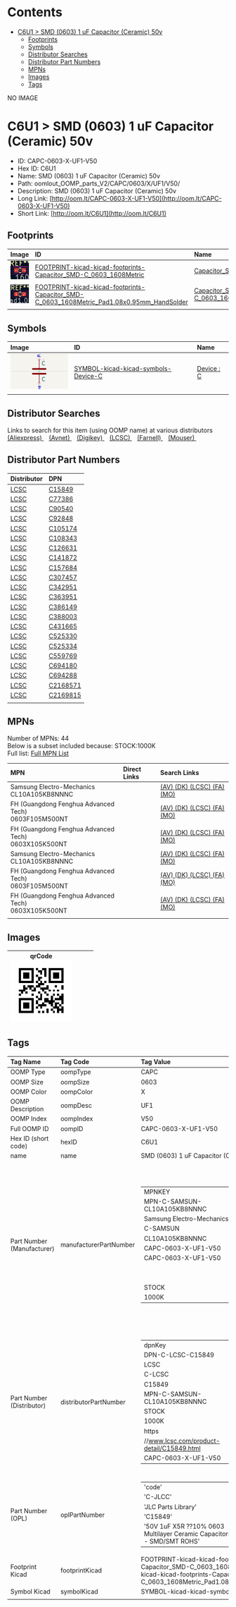 



Contents
========

* [C6U1 > SMD (0603) 1 uF Capacitor (Ceramic) 50v](#c6u1--smd-0603-1-uf-capacitor-ceramic-50v)
	* [Footprints](#footprints)
	* [Symbols](#symbols)
	* [Distributor Searches](#distributor-searches)
	* [Distributor Part Numbers](#distributor-part-numbers)
	* [MPNs](#mpns)
	* [Images](#images)
	* [Tags](#tags)
  
NO IMAGE  
# C6U1 > SMD (0603) 1 uF Capacitor (Ceramic) 50v

- ID: CAPC-0603-X-UF1-V50
- Hex ID: C6U1
- Name: SMD (0603) 1 uF Capacitor (Ceramic) 50v
- Path: oomlout_OOMP_parts_V2/CAPC/0603/X/UF1/V50/
- Description: SMD (0603) 1 uF Capacitor (Ceramic) 50v
- Long Link: [http://oom.lt/CAPC-0603-X-UF1-V50](http://oom.lt/CAPC-0603-X-UF1-V50)
- Short Link: [http://oom.lt/C6U1](http://oom.lt/C6U1)

## Footprints
  

|Image|ID|Name|
| :--- | :--- | :--- |
|[![](https://raw.githubusercontent.com/oomlout/oomlout_OOMP_eda_V2/main/FOOTPRINT/kicad/kicad-footprints/Capacitor_SMD/C_0603_1608Metric/image_140.png)](https://github.com/oomlout/oomlout_OOMP_eda_V2/tree/main/FOOTPRINT/kicad/kicad-footprints/Capacitor_SMD/C_0603_1608Metric/)|[FOOTPRINT-kicad-kicad-footprints-Capacitor_SMD-C_0603_1608Metric](https://github.com/oomlout/oomlout_OOMP_eda_V2/tree/main/FOOTPRINT/kicad/kicad-footprints/Capacitor_SMD/C_0603_1608Metric/)|[Capacitor_SMD : C_0603_1608Metric](https://github.com/oomlout/oomlout_OOMP_eda_V2/tree/main/FOOTPRINT/kicad/kicad-footprints/Capacitor_SMD/C_0603_1608Metric/)|
|[![](https://raw.githubusercontent.com/oomlout/oomlout_OOMP_eda_V2/main/FOOTPRINT/kicad/kicad-footprints/Capacitor_SMD/C_0603_1608Metric_Pad1.08x0.95mm_HandSolder/image_140.png)](https://github.com/oomlout/oomlout_OOMP_eda_V2/tree/main/FOOTPRINT/kicad/kicad-footprints/Capacitor_SMD/C_0603_1608Metric_Pad1.08x0.95mm_HandSolder/)|[FOOTPRINT-kicad-kicad-footprints-Capacitor_SMD-C_0603_1608Metric_Pad1.08x0.95mm_HandSolder](https://github.com/oomlout/oomlout_OOMP_eda_V2/tree/main/FOOTPRINT/kicad/kicad-footprints/Capacitor_SMD/C_0603_1608Metric_Pad1.08x0.95mm_HandSolder/)|[Capacitor_SMD : C_0603_1608Metric_Pad1.08x0.95mm_HandSolder](https://github.com/oomlout/oomlout_OOMP_eda_V2/tree/main/FOOTPRINT/kicad/kicad-footprints/Capacitor_SMD/C_0603_1608Metric_Pad1.08x0.95mm_HandSolder/)|
||||

## Symbols
  

|Image|ID|Name|
| :--- | :--- | :--- |
|[![](https://raw.githubusercontent.com/oomlout/oomlout_OOMP_eda_V2/main/SYMBOL/kicad/kicad-symbols/Device/C/image_140.png)](https://github.com/oomlout/oomlout_OOMP_eda_V2/tree/main/SYMBOL/kicad/kicad-symbols/Device/C/)|[SYMBOL-kicad-kicad-symbols-Device-C](https://github.com/oomlout/oomlout_OOMP_eda_V2/tree/main/SYMBOL/kicad/kicad-symbols/Device/C/)|[Device : C](https://github.com/oomlout/oomlout_OOMP_eda_V2/tree/main/SYMBOL/kicad/kicad-symbols/Device/C/)|
||||

## Distributor Searches
  
Links to search for this item (using OOMP name) at various distributors  
[(Aliexpress) ](https://www.aliexpress.com/wholesale?SearchText=SMD+0603+1+uF+Capacitor+Ceramic+50v)&nbsp;&nbsp;&nbsp;[(Avnet) ](https://www.avnet.com/shop/us/search/SMD+0603+1+uF+Capacitor+Ceramic+50v)&nbsp;&nbsp;&nbsp;[(Digikey) ](https://www.digikey.co.uk/en/products/result?s=SMD+0603+1+uF+Capacitor+Ceramic+50v)&nbsp;&nbsp;&nbsp;[(LCSC) ](https://www.lcsc.com/search?q=SMD+0603+1+uF+Capacitor+Ceramic+50v)&nbsp;&nbsp;&nbsp;[(Farnell) ](https://uk.farnell.com/search?st=SMD+0603+1+uF+Capacitor+Ceramic+50v)&nbsp;&nbsp;&nbsp;[(Mouser) ](https://www.mouser.com/c/?q=SMD+0603+1+uF+Capacitor+Ceramic+50v)&nbsp;&nbsp;&nbsp;
## Distributor Part Numbers
  

|Distributor|DPN|
| :--- | :--- |
|[LCSC](https://www.lcsc.com/product-detail/C15849.html)|[C15849](https://www.lcsc.com/product-detail/C15849.html)|
|[LCSC](https://www.lcsc.com/product-detail/C77386.html)|[C77386](https://www.lcsc.com/product-detail/C77386.html)|
|[LCSC](https://www.lcsc.com/product-detail/C90540.html)|[C90540](https://www.lcsc.com/product-detail/C90540.html)|
|[LCSC](https://www.lcsc.com/product-detail/C92848.html)|[C92848](https://www.lcsc.com/product-detail/C92848.html)|
|[LCSC](https://www.lcsc.com/product-detail/C105174.html)|[C105174](https://www.lcsc.com/product-detail/C105174.html)|
|[LCSC](https://www.lcsc.com/product-detail/C108343.html)|[C108343](https://www.lcsc.com/product-detail/C108343.html)|
|[LCSC](https://www.lcsc.com/product-detail/C126631.html)|[C126631](https://www.lcsc.com/product-detail/C126631.html)|
|[LCSC](https://www.lcsc.com/product-detail/C141872.html)|[C141872](https://www.lcsc.com/product-detail/C141872.html)|
|[LCSC](https://www.lcsc.com/product-detail/C157684.html)|[C157684](https://www.lcsc.com/product-detail/C157684.html)|
|[LCSC](https://www.lcsc.com/product-detail/C307457.html)|[C307457](https://www.lcsc.com/product-detail/C307457.html)|
|[LCSC](https://www.lcsc.com/product-detail/C342951.html)|[C342951](https://www.lcsc.com/product-detail/C342951.html)|
|[LCSC](https://www.lcsc.com/product-detail/C363951.html)|[C363951](https://www.lcsc.com/product-detail/C363951.html)|
|[LCSC](https://www.lcsc.com/product-detail/C386149.html)|[C386149](https://www.lcsc.com/product-detail/C386149.html)|
|[LCSC](https://www.lcsc.com/product-detail/C388003.html)|[C388003](https://www.lcsc.com/product-detail/C388003.html)|
|[LCSC](https://www.lcsc.com/product-detail/C431665.html)|[C431665](https://www.lcsc.com/product-detail/C431665.html)|
|[LCSC](https://www.lcsc.com/product-detail/C525330.html)|[C525330](https://www.lcsc.com/product-detail/C525330.html)|
|[LCSC](https://www.lcsc.com/product-detail/C525334.html)|[C525334](https://www.lcsc.com/product-detail/C525334.html)|
|[LCSC](https://www.lcsc.com/product-detail/C559769.html)|[C559769](https://www.lcsc.com/product-detail/C559769.html)|
|[LCSC](https://www.lcsc.com/product-detail/C694180.html)|[C694180](https://www.lcsc.com/product-detail/C694180.html)|
|[LCSC](https://www.lcsc.com/product-detail/C694288.html)|[C694288](https://www.lcsc.com/product-detail/C694288.html)|
|[LCSC](https://www.lcsc.com/product-detail/C2168571.html)|[C2168571](https://www.lcsc.com/product-detail/C2168571.html)|
|[LCSC](https://www.lcsc.com/product-detail/C2169815.html)|[C2169815](https://www.lcsc.com/product-detail/C2169815.html)|
|||

## MPNs
  
Number of MPNs: 44<br>Below is a subset included because: STOCK:1000K <br>Full list: [Full MPN List](MPNLIST.md)  

|MPN|Direct Links|Search Links|
| :--- | :--- | :--- |
|Samsung Electro-Mechanics<br>CL10A105KB8NNNC||[(AV) ](https://www.avnet.com/shop/us/search/CL10A105KB8NNNC)[(DK) ](https://www.digikey.co.uk/products/en?keywords=CL10A105KB8NNNC)[(LCSC) ](https://www.lcsc.com/search?q=CL10A105KB8NNNC)[(FA) ](https://uk.farnell.com/search?st=CL10A105KB8NNNC)[(MO) ](https://www.mouser.com/c/?q=CL10A105KB8NNNC)|
|FH (Guangdong Fenghua Advanced Tech)<br>0603F105M500NT||[(AV) ](https://www.avnet.com/shop/us/search/0603F105M500NT)[(DK) ](https://www.digikey.co.uk/products/en?keywords=0603F105M500NT)[(LCSC) ](https://www.lcsc.com/search?q=0603F105M500NT)[(FA) ](https://uk.farnell.com/search?st=0603F105M500NT)[(MO) ](https://www.mouser.com/c/?q=0603F105M500NT)|
|FH (Guangdong Fenghua Advanced Tech)<br>0603X105K500NT||[(AV) ](https://www.avnet.com/shop/us/search/0603X105K500NT)[(DK) ](https://www.digikey.co.uk/products/en?keywords=0603X105K500NT)[(LCSC) ](https://www.lcsc.com/search?q=0603X105K500NT)[(FA) ](https://uk.farnell.com/search?st=0603X105K500NT)[(MO) ](https://www.mouser.com/c/?q=0603X105K500NT)|
|Samsung Electro-Mechanics<br>CL10A105KB8NNNC||[(AV) ](https://www.avnet.com/shop/us/search/CL10A105KB8NNNC)[(DK) ](https://www.digikey.co.uk/products/en?keywords=CL10A105KB8NNNC)[(LCSC) ](https://www.lcsc.com/search?q=CL10A105KB8NNNC)[(FA) ](https://uk.farnell.com/search?st=CL10A105KB8NNNC)[(MO) ](https://www.mouser.com/c/?q=CL10A105KB8NNNC)|
|FH (Guangdong Fenghua Advanced Tech)<br>0603F105M500NT||[(AV) ](https://www.avnet.com/shop/us/search/0603F105M500NT)[(DK) ](https://www.digikey.co.uk/products/en?keywords=0603F105M500NT)[(LCSC) ](https://www.lcsc.com/search?q=0603F105M500NT)[(FA) ](https://uk.farnell.com/search?st=0603F105M500NT)[(MO) ](https://www.mouser.com/c/?q=0603F105M500NT)|
|FH (Guangdong Fenghua Advanced Tech)<br>0603X105K500NT||[(AV) ](https://www.avnet.com/shop/us/search/0603X105K500NT)[(DK) ](https://www.digikey.co.uk/products/en?keywords=0603X105K500NT)[(LCSC) ](https://www.lcsc.com/search?q=0603X105K500NT)[(FA) ](https://uk.farnell.com/search?st=0603X105K500NT)[(MO) ](https://www.mouser.com/c/?q=0603X105K500NT)|
||||

## Images
  

|qrCode<br>[![](https://raw.githubusercontent.com/oomlout/oomlout_OOMP_parts_V2/main/CAPC/0603/X/UF1/V50/qrCode_140.png)](https://github.com/oomlout/oomlout_OOMP_parts_V2/tree/main/CAPC/0603/X/UF1/V50/qrCode.png)||||
| :---: | :---: | :---: | :---: |

## Tags
  

|Tag Name|Tag Code|Tag Value|
| :--- | :--- | :--- |
|OOMP Type|oompType|CAPC|
|OOMP Size|oompSize|0603|
|OOMP Color|oompColor|X|
|OOMP Description|oompDesc|UF1|
|OOMP Index|oompIndex|V50|
|Full OOMP ID|oompID|CAPC-0603-X-UF1-V50|
|Hex ID (short code)|hexID|C6U1|
|name|name|SMD (0603) 1 uF Capacitor (Ceramic) 50v|
|Part Number (Manufacturer)|manufacturerPartNumber|<table><tr><td>MPNKEY</td></tr><tr><td> MPN-C-SAMSUN-CL10A105KB8NNNC</td><td> MANUFACTURER</td></tr><tr><td> Samsung Electro-Mechanics</td><td> MANUCODE</td></tr><tr><td> C-SAMSUN</td><td> MPN</td></tr><tr><td> CL10A105KB8NNNC</td><td> OOMPIDPARTIAL</td></tr><tr><td> CAPC-0603-X-UF1-V50</td><td> OOMPID</td></tr><tr><td> CAPC-0603-X-UF1-V50</td><td> LINK</td></tr><tr><td> </td><td> DESCRIPTION</td></tr><tr><td> </td><td> TAGS</td></tr><tr><td> STOCK</td></tr><tr><td>1000K</td></tr></table></td><td> <table><tr><td>MPNKEY</td></tr><tr><td> MPN-C-MURATA-GRM188R61H105KAALD</td><td> MANUFACTURER</td></tr><tr><td> Murata Electronics</td><td> MANUCODE</td></tr><tr><td> C-MURATA</td><td> MPN</td></tr><tr><td> GRM188R61H105KAALD</td><td> OOMPIDPARTIAL</td></tr><tr><td> CAPC-0603-X-UF1-V50</td><td> OOMPID</td></tr><tr><td> CAPC-0603-X-UF1-V50</td><td> LINK</td></tr><tr><td> </td><td> DESCRIPTION</td></tr><tr><td> </td><td> TAGS</td></tr><tr><td> </td></tr></table></td><td> <table><tr><td>MPNKEY</td></tr><tr><td> MPN-C-FHGUAN-0603B105K500NT</td><td> MANUFACTURER</td></tr><tr><td> FH (Guangdong Fenghua Advanced Tech)</td><td> MANUCODE</td></tr><tr><td> C-FHGUAN</td><td> MPN</td></tr><tr><td> 0603B105K500NT</td><td> OOMPIDPARTIAL</td></tr><tr><td> CAPC-0603-X-UF1-V50</td><td> OOMPID</td></tr><tr><td> CAPC-0603-X-UF1-V50</td><td> LINK</td></tr><tr><td> </td><td> DESCRIPTION</td></tr><tr><td> </td><td> TAGS</td></tr><tr><td> STOCK</td></tr><tr><td>100K</td></tr></table></td><td> <table><tr><td>MPNKEY</td></tr><tr><td> MPN-C-TAIYOY-UMK107BJ105KA-T</td><td> MANUFACTURER</td></tr><tr><td> Taiyo Yuden</td><td> MANUCODE</td></tr><tr><td> C-TAIYOY</td><td> MPN</td></tr><tr><td> UMK107BJ105KA-T</td><td> OOMPIDPARTIAL</td></tr><tr><td> CAPC-0603-X-UF1-V50</td><td> OOMPID</td></tr><tr><td> CAPC-0603-X-UF1-V50</td><td> LINK</td></tr><tr><td> </td><td> DESCRIPTION</td></tr><tr><td> </td><td> TAGS</td></tr><tr><td> STOCK</td></tr><tr><td>100K</td></tr></table></td><td> <table><tr><td>MPNKEY</td></tr><tr><td> MPN-C-TAIYOY-UMK107AB7105KA-T</td><td> MANUFACTURER</td></tr><tr><td> Taiyo Yuden</td><td> MANUCODE</td></tr><tr><td> C-TAIYOY</td><td> MPN</td></tr><tr><td> UMK107AB7105KA-T</td><td> OOMPIDPARTIAL</td></tr><tr><td> CAPC-0603-X-UF1-V50</td><td> OOMPID</td></tr><tr><td> CAPC-0603-X-UF1-V50</td><td> LINK</td></tr><tr><td> </td><td> DESCRIPTION</td></tr><tr><td> </td><td> TAGS</td></tr><tr><td> STOCK</td></tr><tr><td>100K</td></tr></table></td><td> <table><tr><td>MPNKEY</td></tr><tr><td> MPN-C-FHGUAN-0603F105M500NT</td><td> MANUFACTURER</td></tr><tr><td> FH (Guangdong Fenghua Advanced Tech)</td><td> MANUCODE</td></tr><tr><td> C-FHGUAN</td><td> MPN</td></tr><tr><td> 0603F105M500NT</td><td> OOMPIDPARTIAL</td></tr><tr><td> CAPC-0603-X-UF1-V50</td><td> OOMPID</td></tr><tr><td> CAPC-0603-X-UF1-V50</td><td> LINK</td></tr><tr><td> </td><td> DESCRIPTION</td></tr><tr><td> </td><td> TAGS</td></tr><tr><td> STOCK</td></tr><tr><td>1000K</td></tr></table></td><td> <table><tr><td>MPNKEY</td></tr><tr><td> MPN-C-MURATA-GRT188R61H105KE13D</td><td> MANUFACTURER</td></tr><tr><td> Murata Electronics</td><td> MANUCODE</td></tr><tr><td> C-MURATA</td><td> MPN</td></tr><tr><td> GRT188R61H105KE13D</td><td> OOMPIDPARTIAL</td></tr><tr><td> CAPC-0603-X-UF1-V50</td><td> OOMPID</td></tr><tr><td> CAPC-0603-X-UF1-V50</td><td> LINK</td></tr><tr><td> </td><td> DESCRIPTION</td></tr><tr><td> </td><td> TAGS</td></tr><tr><td> </td></tr></table></td><td> <table><tr><td>MPNKEY</td></tr><tr><td> MPN-C-WALSIN-0603X105K500CT</td><td> MANUFACTURER</td></tr><tr><td> Walsin Tech Corp</td><td> MANUCODE</td></tr><tr><td> C-WALSIN</td><td> MPN</td></tr><tr><td> 0603X105K500CT</td><td> OOMPIDPARTIAL</td></tr><tr><td> CAPC-0603-X-UF1-V50</td><td> OOMPID</td></tr><tr><td> CAPC-0603-X-UF1-V50</td><td> LINK</td></tr><tr><td> </td><td> DESCRIPTION</td></tr><tr><td> </td><td> TAGS</td></tr><tr><td> STOCK</td></tr><tr><td>10K</td></tr></table></td><td> <table><tr><td>MPNKEY</td></tr><tr><td> MPN-C-FHGUAN-0603X105K500NT</td><td> MANUFACTURER</td></tr><tr><td> FH (Guangdong Fenghua Advanced Tech)</td><td> MANUCODE</td></tr><tr><td> C-FHGUAN</td><td> MPN</td></tr><tr><td> 0603X105K500NT</td><td> OOMPIDPARTIAL</td></tr><tr><td> CAPC-0603-X-UF1-V50</td><td> OOMPID</td></tr><tr><td> CAPC-0603-X-UF1-V50</td><td> LINK</td></tr><tr><td> </td><td> DESCRIPTION</td></tr><tr><td> </td><td> TAGS</td></tr><tr><td> STOCK</td></tr><tr><td>1000K</td></tr></table></td><td> <table><tr><td>MPNKEY</td></tr><tr><td> MPN-C-SAMSUN-CL10A105MB8NNNC</td><td> MANUFACTURER</td></tr><tr><td> Samsung Electro-Mechanics</td><td> MANUCODE</td></tr><tr><td> C-SAMSUN</td><td> MPN</td></tr><tr><td> CL10A105MB8NNNC</td><td> OOMPIDPARTIAL</td></tr><tr><td> CAPC-0603-X-UF1-V50</td><td> OOMPID</td></tr><tr><td> CAPC-0603-X-UF1-V50</td><td> LINK</td></tr><tr><td> </td><td> DESCRIPTION</td></tr><tr><td> </td><td> TAGS</td></tr><tr><td> </td></tr></table></td><td> <table><tr><td>MPNKEY</td></tr><tr><td> MPN-C-TDK-CGA3E3X5R1H105KT0Y0N</td><td> MANUFACTURER</td></tr><tr><td> TDK</td><td> MANUCODE</td></tr><tr><td> C-TDK</td><td> MPN</td></tr><tr><td> CGA3E3X5R1H105KT0Y0N</td><td> OOMPIDPARTIAL</td></tr><tr><td> CAPC-0603-X-UF1-V50</td><td> OOMPID</td></tr><tr><td> CAPC-0603-X-UF1-V50</td><td> LINK</td></tr><tr><td> </td><td> DESCRIPTION</td></tr><tr><td> </td><td> TAGS</td></tr><tr><td> STOCK</td></tr><tr><td>10K</td></tr></table></td><td> <table><tr><td>MPNKEY</td></tr><tr><td> MPN-C-MURATA-GRM188B31H105MAALD</td><td> MANUFACTURER</td></tr><tr><td> Murata Electronics</td><td> MANUCODE</td></tr><tr><td> C-MURATA</td><td> MPN</td></tr><tr><td> GRM188B31H105MAALD</td><td> OOMPIDPARTIAL</td></tr><tr><td> CAPC-0603-X-UF1-V50</td><td> OOMPID</td></tr><tr><td> CAPC-0603-X-UF1-V50</td><td> LINK</td></tr><tr><td> </td><td> DESCRIPTION</td></tr><tr><td> </td><td> TAGS</td></tr><tr><td> </td></tr></table></td><td> <table><tr><td>MPNKEY</td></tr><tr><td> MPN-C-TAIYOY-UMK107ABJ105KAHT</td><td> MANUFACTURER</td></tr><tr><td> Taiyo Yuden</td><td> MANUCODE</td></tr><tr><td> C-TAIYOY</td><td> MPN</td></tr><tr><td> UMK107ABJ105KAHT</td><td> OOMPIDPARTIAL</td></tr><tr><td> CAPC-0603-X-UF1-V50</td><td> OOMPID</td></tr><tr><td> CAPC-0603-X-UF1-V50</td><td> LINK</td></tr><tr><td> </td><td> DESCRIPTION</td></tr><tr><td> </td><td> TAGS</td></tr><tr><td> </td></tr></table></td><td> <table><tr><td>MPNKEY</td></tr><tr><td> MPN-C-WALSIN-0603B105K500CT</td><td> MANUFACTURER</td></tr><tr><td> Walsin Tech Corp</td><td> MANUCODE</td></tr><tr><td> C-WALSIN</td><td> MPN</td></tr><tr><td> 0603B105K500CT</td><td> OOMPIDPARTIAL</td></tr><tr><td> CAPC-0603-X-UF1-V50</td><td> OOMPID</td></tr><tr><td> CAPC-0603-X-UF1-V50</td><td> LINK</td></tr><tr><td> </td><td> DESCRIPTION</td></tr><tr><td> </td><td> TAGS</td></tr><tr><td> </td></tr></table></td><td> <table><tr><td>MPNKEY</td></tr><tr><td> MPN-C-JOHANS-500R14X105KV4T</td><td> MANUFACTURER</td></tr><tr><td> Johanson Dielectrics</td><td> MANUCODE</td></tr><tr><td> C-JOHANS</td><td> MPN</td></tr><tr><td> 500R14X105KV4T</td><td> OOMPIDPARTIAL</td></tr><tr><td> CAPC-0603-X-UF1-V50</td><td> OOMPID</td></tr><tr><td> CAPC-0603-X-UF1-V50</td><td> LINK</td></tr><tr><td> </td><td> DESCRIPTION</td></tr><tr><td> </td><td> TAGS</td></tr><tr><td> </td></tr></table></td><td> <table><tr><td>MPNKEY</td></tr><tr><td> MPN-C-PSAPRO-FS18B105K500PBG</td><td> MANUFACTURER</td></tr><tr><td> PSA(Prosperity Dielectrics)</td><td> MANUCODE</td></tr><tr><td> C-PSAPRO</td><td> MPN</td></tr><tr><td> FS18B105K500PBG</td><td> OOMPIDPARTIAL</td></tr><tr><td> CAPC-0603-X-UF1-V50</td><td> OOMPID</td></tr><tr><td> CAPC-0603-X-UF1-V50</td><td> LINK</td></tr><tr><td> </td><td> DESCRIPTION</td></tr><tr><td> </td><td> TAGS</td></tr><tr><td> </td></tr></table></td><td> <table><tr><td>MPNKEY</td></tr><tr><td> MPN-C-PSAPRO-FS18X105K500PBG</td><td> MANUFACTURER</td></tr><tr><td> PSA(Prosperity Dielectrics)</td><td> MANUCODE</td></tr><tr><td> C-PSAPRO</td><td> MPN</td></tr><tr><td> FS18X105K500PBG</td><td> OOMPIDPARTIAL</td></tr><tr><td> CAPC-0603-X-UF1-V50</td><td> OOMPID</td></tr><tr><td> CAPC-0603-X-UF1-V50</td><td> LINK</td></tr><tr><td> </td><td> DESCRIPTION</td></tr><tr><td> </td><td> TAGS</td></tr><tr><td> STOCK</td></tr><tr><td>1K</td></tr></table></td><td> <table><tr><td>MPNKEY</td></tr><tr><td> MPN-C-YAGEO-CC0603KRX7R9BB105</td><td> MANUFACTURER</td></tr><tr><td> YAGEO</td><td> MANUCODE</td></tr><tr><td> C-YAGEO</td><td> MPN</td></tr><tr><td> CC0603KRX7R9BB105</td><td> OOMPIDPARTIAL</td></tr><tr><td> CAPC-0603-X-UF1-V50</td><td> OOMPID</td></tr><tr><td> CAPC-0603-X-UF1-V50</td><td> LINK</td></tr><tr><td> </td><td> DESCRIPTION</td></tr><tr><td> </td><td> TAGS</td></tr><tr><td> STOCK</td></tr><tr><td>10K</td></tr></table></td><td> <table><tr><td>MPNKEY</td></tr><tr><td> MPN-C-TDK-C1608X6S1H105KT000E</td><td> MANUFACTURER</td></tr><tr><td> TDK</td><td> MANUCODE</td></tr><tr><td> C-TDK</td><td> MPN</td></tr><tr><td> C1608X6S1H105KT000E</td><td> OOMPIDPARTIAL</td></tr><tr><td> CAPC-0603-X-UF1-V50</td><td> OOMPID</td></tr><tr><td> CAPC-0603-X-UF1-V50</td><td> LINK</td></tr><tr><td> </td><td> DESCRIPTION</td></tr><tr><td> </td><td> TAGS</td></tr><tr><td> </td></tr></table></td><td> <table><tr><td>MPNKEY</td></tr><tr><td> MPN-C-TDK-C1608X5R1H105MT000N</td><td> MANUFACTURER</td></tr><tr><td> TDK</td><td> MANUCODE</td></tr><tr><td> C-TDK</td><td> MPN</td></tr><tr><td> C1608X5R1H105MT000N</td><td> OOMPIDPARTIAL</td></tr><tr><td> CAPC-0603-X-UF1-V50</td><td> OOMPID</td></tr><tr><td> CAPC-0603-X-UF1-V50</td><td> LINK</td></tr><tr><td> </td><td> DESCRIPTION</td></tr><tr><td> </td><td> TAGS</td></tr><tr><td> </td></tr></table></td><td> <table><tr><td>MPNKEY</td></tr><tr><td> MPN-C-KNOWLE-0603BB104K500NGT</td><td> MANUFACTURER</td></tr><tr><td> Knowles</td><td> MANUCODE</td></tr><tr><td> C-KNOWLE</td><td> MPN</td></tr><tr><td> 0603BB104K500NGT</td><td> OOMPIDPARTIAL</td></tr><tr><td> CAPC-0603-X-UF1-V50</td><td> OOMPID</td></tr><tr><td> CAPC-0603-X-UF1-V50</td><td> LINK</td></tr><tr><td> </td><td> DESCRIPTION</td></tr><tr><td> </td><td> TAGS</td></tr><tr><td> </td></tr></table></td><td> <table><tr><td>MPNKEY</td></tr><tr><td> MPN-C-TDK-C1608X6S1H105K080AC</td><td> MANUFACTURER</td></tr><tr><td> TDK</td><td> MANUCODE</td></tr><tr><td> C-TDK</td><td> MPN</td></tr><tr><td> C1608X6S1H105K080AC</td><td> OOMPIDPARTIAL</td></tr><tr><td> CAPC-0603-X-UF1-V50</td><td> OOMPID</td></tr><tr><td> CAPC-0603-X-UF1-V50</td><td> LINK</td></tr><tr><td> </td><td> DESCRIPTION</td></tr><tr><td> </td><td> TAGS</td></tr><tr><td> </td></tr></table></td><td> <table><tr><td>MPNKEY</td></tr><tr><td> MPN-C-SAMSUN-CL10A105KB8NNNC</td><td> MANUFACTURER</td></tr><tr><td> Samsung Electro-Mechanics</td><td> MANUCODE</td></tr><tr><td> C-SAMSUN</td><td> MPN</td></tr><tr><td> CL10A105KB8NNNC</td><td> OOMPIDPARTIAL</td></tr><tr><td> CAPC-0603-X-UF1-V50</td><td> OOMPID</td></tr><tr><td> CAPC-0603-X-UF1-V50</td><td> LINK</td></tr><tr><td> </td><td> DESCRIPTION</td></tr><tr><td> </td><td> TAGS</td></tr><tr><td> STOCK</td></tr><tr><td>1000K</td></tr></table></td><td> <table><tr><td>MPNKEY</td></tr><tr><td> MPN-C-MURATA-GRM188R61H105KAALD</td><td> MANUFACTURER</td></tr><tr><td> Murata Electronics</td><td> MANUCODE</td></tr><tr><td> C-MURATA</td><td> MPN</td></tr><tr><td> GRM188R61H105KAALD</td><td> OOMPIDPARTIAL</td></tr><tr><td> CAPC-0603-X-UF1-V50</td><td> OOMPID</td></tr><tr><td> CAPC-0603-X-UF1-V50</td><td> LINK</td></tr><tr><td> </td><td> DESCRIPTION</td></tr><tr><td> </td><td> TAGS</td></tr><tr><td> </td></tr></table></td><td> <table><tr><td>MPNKEY</td></tr><tr><td> MPN-C-FHGUAN-0603B105K500NT</td><td> MANUFACTURER</td></tr><tr><td> FH (Guangdong Fenghua Advanced Tech)</td><td> MANUCODE</td></tr><tr><td> C-FHGUAN</td><td> MPN</td></tr><tr><td> 0603B105K500NT</td><td> OOMPIDPARTIAL</td></tr><tr><td> CAPC-0603-X-UF1-V50</td><td> OOMPID</td></tr><tr><td> CAPC-0603-X-UF1-V50</td><td> LINK</td></tr><tr><td> </td><td> DESCRIPTION</td></tr><tr><td> </td><td> TAGS</td></tr><tr><td> STOCK</td></tr><tr><td>100K</td></tr></table></td><td> <table><tr><td>MPNKEY</td></tr><tr><td> MPN-C-TAIYOY-UMK107BJ105KA-T</td><td> MANUFACTURER</td></tr><tr><td> Taiyo Yuden</td><td> MANUCODE</td></tr><tr><td> C-TAIYOY</td><td> MPN</td></tr><tr><td> UMK107BJ105KA-T</td><td> OOMPIDPARTIAL</td></tr><tr><td> CAPC-0603-X-UF1-V50</td><td> OOMPID</td></tr><tr><td> CAPC-0603-X-UF1-V50</td><td> LINK</td></tr><tr><td> </td><td> DESCRIPTION</td></tr><tr><td> </td><td> TAGS</td></tr><tr><td> STOCK</td></tr><tr><td>100K</td></tr></table></td><td> <table><tr><td>MPNKEY</td></tr><tr><td> MPN-C-TAIYOY-UMK107AB7105KA-T</td><td> MANUFACTURER</td></tr><tr><td> Taiyo Yuden</td><td> MANUCODE</td></tr><tr><td> C-TAIYOY</td><td> MPN</td></tr><tr><td> UMK107AB7105KA-T</td><td> OOMPIDPARTIAL</td></tr><tr><td> CAPC-0603-X-UF1-V50</td><td> OOMPID</td></tr><tr><td> CAPC-0603-X-UF1-V50</td><td> LINK</td></tr><tr><td> </td><td> DESCRIPTION</td></tr><tr><td> </td><td> TAGS</td></tr><tr><td> STOCK</td></tr><tr><td>100K</td></tr></table></td><td> <table><tr><td>MPNKEY</td></tr><tr><td> MPN-C-FHGUAN-0603F105M500NT</td><td> MANUFACTURER</td></tr><tr><td> FH (Guangdong Fenghua Advanced Tech)</td><td> MANUCODE</td></tr><tr><td> C-FHGUAN</td><td> MPN</td></tr><tr><td> 0603F105M500NT</td><td> OOMPIDPARTIAL</td></tr><tr><td> CAPC-0603-X-UF1-V50</td><td> OOMPID</td></tr><tr><td> CAPC-0603-X-UF1-V50</td><td> LINK</td></tr><tr><td> </td><td> DESCRIPTION</td></tr><tr><td> </td><td> TAGS</td></tr><tr><td> STOCK</td></tr><tr><td>1000K</td></tr></table></td><td> <table><tr><td>MPNKEY</td></tr><tr><td> MPN-C-MURATA-GRT188R61H105KE13D</td><td> MANUFACTURER</td></tr><tr><td> Murata Electronics</td><td> MANUCODE</td></tr><tr><td> C-MURATA</td><td> MPN</td></tr><tr><td> GRT188R61H105KE13D</td><td> OOMPIDPARTIAL</td></tr><tr><td> CAPC-0603-X-UF1-V50</td><td> OOMPID</td></tr><tr><td> CAPC-0603-X-UF1-V50</td><td> LINK</td></tr><tr><td> </td><td> DESCRIPTION</td></tr><tr><td> </td><td> TAGS</td></tr><tr><td> </td></tr></table></td><td> <table><tr><td>MPNKEY</td></tr><tr><td> MPN-C-WALSIN-0603X105K500CT</td><td> MANUFACTURER</td></tr><tr><td> Walsin Tech Corp</td><td> MANUCODE</td></tr><tr><td> C-WALSIN</td><td> MPN</td></tr><tr><td> 0603X105K500CT</td><td> OOMPIDPARTIAL</td></tr><tr><td> CAPC-0603-X-UF1-V50</td><td> OOMPID</td></tr><tr><td> CAPC-0603-X-UF1-V50</td><td> LINK</td></tr><tr><td> </td><td> DESCRIPTION</td></tr><tr><td> </td><td> TAGS</td></tr><tr><td> STOCK</td></tr><tr><td>10K</td></tr></table></td><td> <table><tr><td>MPNKEY</td></tr><tr><td> MPN-C-FHGUAN-0603X105K500NT</td><td> MANUFACTURER</td></tr><tr><td> FH (Guangdong Fenghua Advanced Tech)</td><td> MANUCODE</td></tr><tr><td> C-FHGUAN</td><td> MPN</td></tr><tr><td> 0603X105K500NT</td><td> OOMPIDPARTIAL</td></tr><tr><td> CAPC-0603-X-UF1-V50</td><td> OOMPID</td></tr><tr><td> CAPC-0603-X-UF1-V50</td><td> LINK</td></tr><tr><td> </td><td> DESCRIPTION</td></tr><tr><td> </td><td> TAGS</td></tr><tr><td> STOCK</td></tr><tr><td>1000K</td></tr></table></td><td> <table><tr><td>MPNKEY</td></tr><tr><td> MPN-C-SAMSUN-CL10A105MB8NNNC</td><td> MANUFACTURER</td></tr><tr><td> Samsung Electro-Mechanics</td><td> MANUCODE</td></tr><tr><td> C-SAMSUN</td><td> MPN</td></tr><tr><td> CL10A105MB8NNNC</td><td> OOMPIDPARTIAL</td></tr><tr><td> CAPC-0603-X-UF1-V50</td><td> OOMPID</td></tr><tr><td> CAPC-0603-X-UF1-V50</td><td> LINK</td></tr><tr><td> </td><td> DESCRIPTION</td></tr><tr><td> </td><td> TAGS</td></tr><tr><td> </td></tr></table></td><td> <table><tr><td>MPNKEY</td></tr><tr><td> MPN-C-TDK-CGA3E3X5R1H105KT0Y0N</td><td> MANUFACTURER</td></tr><tr><td> TDK</td><td> MANUCODE</td></tr><tr><td> C-TDK</td><td> MPN</td></tr><tr><td> CGA3E3X5R1H105KT0Y0N</td><td> OOMPIDPARTIAL</td></tr><tr><td> CAPC-0603-X-UF1-V50</td><td> OOMPID</td></tr><tr><td> CAPC-0603-X-UF1-V50</td><td> LINK</td></tr><tr><td> </td><td> DESCRIPTION</td></tr><tr><td> </td><td> TAGS</td></tr><tr><td> STOCK</td></tr><tr><td>10K</td></tr></table></td><td> <table><tr><td>MPNKEY</td></tr><tr><td> MPN-C-MURATA-GRM188B31H105MAALD</td><td> MANUFACTURER</td></tr><tr><td> Murata Electronics</td><td> MANUCODE</td></tr><tr><td> C-MURATA</td><td> MPN</td></tr><tr><td> GRM188B31H105MAALD</td><td> OOMPIDPARTIAL</td></tr><tr><td> CAPC-0603-X-UF1-V50</td><td> OOMPID</td></tr><tr><td> CAPC-0603-X-UF1-V50</td><td> LINK</td></tr><tr><td> </td><td> DESCRIPTION</td></tr><tr><td> </td><td> TAGS</td></tr><tr><td> </td></tr></table></td><td> <table><tr><td>MPNKEY</td></tr><tr><td> MPN-C-TAIYOY-UMK107ABJ105KAHT</td><td> MANUFACTURER</td></tr><tr><td> Taiyo Yuden</td><td> MANUCODE</td></tr><tr><td> C-TAIYOY</td><td> MPN</td></tr><tr><td> UMK107ABJ105KAHT</td><td> OOMPIDPARTIAL</td></tr><tr><td> CAPC-0603-X-UF1-V50</td><td> OOMPID</td></tr><tr><td> CAPC-0603-X-UF1-V50</td><td> LINK</td></tr><tr><td> </td><td> DESCRIPTION</td></tr><tr><td> </td><td> TAGS</td></tr><tr><td> </td></tr></table></td><td> <table><tr><td>MPNKEY</td></tr><tr><td> MPN-C-WALSIN-0603B105K500CT</td><td> MANUFACTURER</td></tr><tr><td> Walsin Tech Corp</td><td> MANUCODE</td></tr><tr><td> C-WALSIN</td><td> MPN</td></tr><tr><td> 0603B105K500CT</td><td> OOMPIDPARTIAL</td></tr><tr><td> CAPC-0603-X-UF1-V50</td><td> OOMPID</td></tr><tr><td> CAPC-0603-X-UF1-V50</td><td> LINK</td></tr><tr><td> </td><td> DESCRIPTION</td></tr><tr><td> </td><td> TAGS</td></tr><tr><td> </td></tr></table></td><td> <table><tr><td>MPNKEY</td></tr><tr><td> MPN-C-JOHANS-500R14X105KV4T</td><td> MANUFACTURER</td></tr><tr><td> Johanson Dielectrics</td><td> MANUCODE</td></tr><tr><td> C-JOHANS</td><td> MPN</td></tr><tr><td> 500R14X105KV4T</td><td> OOMPIDPARTIAL</td></tr><tr><td> CAPC-0603-X-UF1-V50</td><td> OOMPID</td></tr><tr><td> CAPC-0603-X-UF1-V50</td><td> LINK</td></tr><tr><td> </td><td> DESCRIPTION</td></tr><tr><td> </td><td> TAGS</td></tr><tr><td> </td></tr></table></td><td> <table><tr><td>MPNKEY</td></tr><tr><td> MPN-C-PSAPRO-FS18B105K500PBG</td><td> MANUFACTURER</td></tr><tr><td> PSA(Prosperity Dielectrics)</td><td> MANUCODE</td></tr><tr><td> C-PSAPRO</td><td> MPN</td></tr><tr><td> FS18B105K500PBG</td><td> OOMPIDPARTIAL</td></tr><tr><td> CAPC-0603-X-UF1-V50</td><td> OOMPID</td></tr><tr><td> CAPC-0603-X-UF1-V50</td><td> LINK</td></tr><tr><td> </td><td> DESCRIPTION</td></tr><tr><td> </td><td> TAGS</td></tr><tr><td> </td></tr></table></td><td> <table><tr><td>MPNKEY</td></tr><tr><td> MPN-C-PSAPRO-FS18X105K500PBG</td><td> MANUFACTURER</td></tr><tr><td> PSA(Prosperity Dielectrics)</td><td> MANUCODE</td></tr><tr><td> C-PSAPRO</td><td> MPN</td></tr><tr><td> FS18X105K500PBG</td><td> OOMPIDPARTIAL</td></tr><tr><td> CAPC-0603-X-UF1-V50</td><td> OOMPID</td></tr><tr><td> CAPC-0603-X-UF1-V50</td><td> LINK</td></tr><tr><td> </td><td> DESCRIPTION</td></tr><tr><td> </td><td> TAGS</td></tr><tr><td> STOCK</td></tr><tr><td>1K</td></tr></table></td><td> <table><tr><td>MPNKEY</td></tr><tr><td> MPN-C-YAGEO-CC0603KRX7R9BB105</td><td> MANUFACTURER</td></tr><tr><td> YAGEO</td><td> MANUCODE</td></tr><tr><td> C-YAGEO</td><td> MPN</td></tr><tr><td> CC0603KRX7R9BB105</td><td> OOMPIDPARTIAL</td></tr><tr><td> CAPC-0603-X-UF1-V50</td><td> OOMPID</td></tr><tr><td> CAPC-0603-X-UF1-V50</td><td> LINK</td></tr><tr><td> </td><td> DESCRIPTION</td></tr><tr><td> </td><td> TAGS</td></tr><tr><td> STOCK</td></tr><tr><td>10K</td></tr></table></td><td> <table><tr><td>MPNKEY</td></tr><tr><td> MPN-C-TDK-C1608X6S1H105KT000E</td><td> MANUFACTURER</td></tr><tr><td> TDK</td><td> MANUCODE</td></tr><tr><td> C-TDK</td><td> MPN</td></tr><tr><td> C1608X6S1H105KT000E</td><td> OOMPIDPARTIAL</td></tr><tr><td> CAPC-0603-X-UF1-V50</td><td> OOMPID</td></tr><tr><td> CAPC-0603-X-UF1-V50</td><td> LINK</td></tr><tr><td> </td><td> DESCRIPTION</td></tr><tr><td> </td><td> TAGS</td></tr><tr><td> </td></tr></table></td><td> <table><tr><td>MPNKEY</td></tr><tr><td> MPN-C-TDK-C1608X5R1H105MT000N</td><td> MANUFACTURER</td></tr><tr><td> TDK</td><td> MANUCODE</td></tr><tr><td> C-TDK</td><td> MPN</td></tr><tr><td> C1608X5R1H105MT000N</td><td> OOMPIDPARTIAL</td></tr><tr><td> CAPC-0603-X-UF1-V50</td><td> OOMPID</td></tr><tr><td> CAPC-0603-X-UF1-V50</td><td> LINK</td></tr><tr><td> </td><td> DESCRIPTION</td></tr><tr><td> </td><td> TAGS</td></tr><tr><td> </td></tr></table></td><td> <table><tr><td>MPNKEY</td></tr><tr><td> MPN-C-KNOWLE-0603BB104K500NGT</td><td> MANUFACTURER</td></tr><tr><td> Knowles</td><td> MANUCODE</td></tr><tr><td> C-KNOWLE</td><td> MPN</td></tr><tr><td> 0603BB104K500NGT</td><td> OOMPIDPARTIAL</td></tr><tr><td> CAPC-0603-X-UF1-V50</td><td> OOMPID</td></tr><tr><td> CAPC-0603-X-UF1-V50</td><td> LINK</td></tr><tr><td> </td><td> DESCRIPTION</td></tr><tr><td> </td><td> TAGS</td></tr><tr><td> </td></tr></table></td><td> <table><tr><td>MPNKEY</td></tr><tr><td> MPN-C-TDK-C1608X6S1H105K080AC</td><td> MANUFACTURER</td></tr><tr><td> TDK</td><td> MANUCODE</td></tr><tr><td> C-TDK</td><td> MPN</td></tr><tr><td> C1608X6S1H105K080AC</td><td> OOMPIDPARTIAL</td></tr><tr><td> CAPC-0603-X-UF1-V50</td><td> OOMPID</td></tr><tr><td> CAPC-0603-X-UF1-V50</td><td> LINK</td></tr><tr><td> </td><td> DESCRIPTION</td></tr><tr><td> </td><td> TAGS</td></tr><tr><td> </td></tr></table>|
|Part Number (Distributor)|distributorPartNumber|<table><tr><td>dpnKey</td></tr><tr><td> DPN-C-LCSC-C15849</td><td> DISTRIBUTOR</td></tr><tr><td> LCSC</td><td> DISTRCODE</td></tr><tr><td> C-LCSC</td><td> DPN</td></tr><tr><td> C15849</td><td> MPN</td></tr><tr><td> MPN-C-SAMSUN-CL10A105KB8NNNC</td><td> TAGS</td></tr><tr><td> STOCK</td></tr><tr><td>1000K</td><td> LINK</td></tr><tr><td> https</td></tr><tr><td>//www.lcsc.com/product-detail/C15849.html</td><td> OOMPID</td></tr><tr><td> CAPC-0603-X-UF1-V50</td></tr></table></td><td> <table><tr><td>dpnKey</td></tr><tr><td> DPN-C-LCSC-C77386</td><td> DISTRIBUTOR</td></tr><tr><td> LCSC</td><td> DISTRCODE</td></tr><tr><td> C-LCSC</td><td> DPN</td></tr><tr><td> C77386</td><td> MPN</td></tr><tr><td> MPN-C-MURATA-GRM188R61H105KAALD</td><td> TAGS</td></tr><tr><td> </td><td> LINK</td></tr><tr><td> https</td></tr><tr><td>//www.lcsc.com/product-detail/C77386.html</td><td> OOMPID</td></tr><tr><td> CAPC-0603-X-UF1-V50</td></tr></table></td><td> <table><tr><td>dpnKey</td></tr><tr><td> DPN-C-LCSC-C90540</td><td> DISTRIBUTOR</td></tr><tr><td> LCSC</td><td> DISTRCODE</td></tr><tr><td> C-LCSC</td><td> DPN</td></tr><tr><td> C90540</td><td> MPN</td></tr><tr><td> MPN-C-FHGUAN-0603B105K500NT</td><td> TAGS</td></tr><tr><td> STOCK</td></tr><tr><td>100K</td><td> LINK</td></tr><tr><td> https</td></tr><tr><td>//www.lcsc.com/product-detail/C90540.html</td><td> OOMPID</td></tr><tr><td> CAPC-0603-X-UF1-V50</td></tr></table></td><td> <table><tr><td>dpnKey</td></tr><tr><td> DPN-C-LCSC-C92848</td><td> DISTRIBUTOR</td></tr><tr><td> LCSC</td><td> DISTRCODE</td></tr><tr><td> C-LCSC</td><td> DPN</td></tr><tr><td> C92848</td><td> MPN</td></tr><tr><td> MPN-C-TAIYOY-UMK107BJ105KA-T</td><td> TAGS</td></tr><tr><td> STOCK</td></tr><tr><td>100K</td><td> LINK</td></tr><tr><td> https</td></tr><tr><td>//www.lcsc.com/product-detail/C92848.html</td><td> OOMPID</td></tr><tr><td> CAPC-0603-X-UF1-V50</td></tr></table></td><td> <table><tr><td>dpnKey</td></tr><tr><td> DPN-C-LCSC-C105174</td><td> DISTRIBUTOR</td></tr><tr><td> LCSC</td><td> DISTRCODE</td></tr><tr><td> C-LCSC</td><td> DPN</td></tr><tr><td> C105174</td><td> MPN</td></tr><tr><td> MPN-C-TAIYOY-UMK107AB7105KA-T</td><td> TAGS</td></tr><tr><td> STOCK</td></tr><tr><td>100K</td><td> LINK</td></tr><tr><td> https</td></tr><tr><td>//www.lcsc.com/product-detail/C105174.html</td><td> OOMPID</td></tr><tr><td> CAPC-0603-X-UF1-V50</td></tr></table></td><td> <table><tr><td>dpnKey</td></tr><tr><td> DPN-C-LCSC-C108343</td><td> DISTRIBUTOR</td></tr><tr><td> LCSC</td><td> DISTRCODE</td></tr><tr><td> C-LCSC</td><td> DPN</td></tr><tr><td> C108343</td><td> MPN</td></tr><tr><td> MPN-C-FHGUAN-0603F105M500NT</td><td> TAGS</td></tr><tr><td> STOCK</td></tr><tr><td>1000K</td><td> LINK</td></tr><tr><td> https</td></tr><tr><td>//www.lcsc.com/product-detail/C108343.html</td><td> OOMPID</td></tr><tr><td> CAPC-0603-X-UF1-V50</td></tr></table></td><td> <table><tr><td>dpnKey</td></tr><tr><td> DPN-C-LCSC-C126631</td><td> DISTRIBUTOR</td></tr><tr><td> LCSC</td><td> DISTRCODE</td></tr><tr><td> C-LCSC</td><td> DPN</td></tr><tr><td> C126631</td><td> MPN</td></tr><tr><td> MPN-C-MURATA-GRT188R61H105KE13D</td><td> TAGS</td></tr><tr><td> </td><td> LINK</td></tr><tr><td> https</td></tr><tr><td>//www.lcsc.com/product-detail/C126631.html</td><td> OOMPID</td></tr><tr><td> CAPC-0603-X-UF1-V50</td></tr></table></td><td> <table><tr><td>dpnKey</td></tr><tr><td> DPN-C-LCSC-C141872</td><td> DISTRIBUTOR</td></tr><tr><td> LCSC</td><td> DISTRCODE</td></tr><tr><td> C-LCSC</td><td> DPN</td></tr><tr><td> C141872</td><td> MPN</td></tr><tr><td> MPN-C-WALSIN-0603X105K500CT</td><td> TAGS</td></tr><tr><td> STOCK</td></tr><tr><td>10K</td><td> LINK</td></tr><tr><td> https</td></tr><tr><td>//www.lcsc.com/product-detail/C141872.html</td><td> OOMPID</td></tr><tr><td> CAPC-0603-X-UF1-V50</td></tr></table></td><td> <table><tr><td>dpnKey</td></tr><tr><td> DPN-C-LCSC-C157684</td><td> DISTRIBUTOR</td></tr><tr><td> LCSC</td><td> DISTRCODE</td></tr><tr><td> C-LCSC</td><td> DPN</td></tr><tr><td> C157684</td><td> MPN</td></tr><tr><td> MPN-C-FHGUAN-0603X105K500NT</td><td> TAGS</td></tr><tr><td> STOCK</td></tr><tr><td>1000K</td><td> LINK</td></tr><tr><td> https</td></tr><tr><td>//www.lcsc.com/product-detail/C157684.html</td><td> OOMPID</td></tr><tr><td> CAPC-0603-X-UF1-V50</td></tr></table></td><td> <table><tr><td>dpnKey</td></tr><tr><td> DPN-C-LCSC-C307457</td><td> DISTRIBUTOR</td></tr><tr><td> LCSC</td><td> DISTRCODE</td></tr><tr><td> C-LCSC</td><td> DPN</td></tr><tr><td> C307457</td><td> MPN</td></tr><tr><td> MPN-C-SAMSUN-CL10A105MB8NNNC</td><td> TAGS</td></tr><tr><td> </td><td> LINK</td></tr><tr><td> https</td></tr><tr><td>//www.lcsc.com/product-detail/C307457.html</td><td> OOMPID</td></tr><tr><td> CAPC-0603-X-UF1-V50</td></tr></table></td><td> <table><tr><td>dpnKey</td></tr><tr><td> DPN-C-LCSC-C342951</td><td> DISTRIBUTOR</td></tr><tr><td> LCSC</td><td> DISTRCODE</td></tr><tr><td> C-LCSC</td><td> DPN</td></tr><tr><td> C342951</td><td> MPN</td></tr><tr><td> MPN-C-TDK-CGA3E3X5R1H105KT0Y0N</td><td> TAGS</td></tr><tr><td> STOCK</td></tr><tr><td>10K</td><td> LINK</td></tr><tr><td> https</td></tr><tr><td>//www.lcsc.com/product-detail/C342951.html</td><td> OOMPID</td></tr><tr><td> CAPC-0603-X-UF1-V50</td></tr></table></td><td> <table><tr><td>dpnKey</td></tr><tr><td> DPN-C-LCSC-C363951</td><td> DISTRIBUTOR</td></tr><tr><td> LCSC</td><td> DISTRCODE</td></tr><tr><td> C-LCSC</td><td> DPN</td></tr><tr><td> C363951</td><td> MPN</td></tr><tr><td> MPN-C-MURATA-GRM188B31H105MAALD</td><td> TAGS</td></tr><tr><td> </td><td> LINK</td></tr><tr><td> https</td></tr><tr><td>//www.lcsc.com/product-detail/C363951.html</td><td> OOMPID</td></tr><tr><td> CAPC-0603-X-UF1-V50</td></tr></table></td><td> <table><tr><td>dpnKey</td></tr><tr><td> DPN-C-LCSC-C386149</td><td> DISTRIBUTOR</td></tr><tr><td> LCSC</td><td> DISTRCODE</td></tr><tr><td> C-LCSC</td><td> DPN</td></tr><tr><td> C386149</td><td> MPN</td></tr><tr><td> MPN-C-TAIYOY-UMK107ABJ105KAHT</td><td> TAGS</td></tr><tr><td> </td><td> LINK</td></tr><tr><td> https</td></tr><tr><td>//www.lcsc.com/product-detail/C386149.html</td><td> OOMPID</td></tr><tr><td> CAPC-0603-X-UF1-V50</td></tr></table></td><td> <table><tr><td>dpnKey</td></tr><tr><td> DPN-C-LCSC-C388003</td><td> DISTRIBUTOR</td></tr><tr><td> LCSC</td><td> DISTRCODE</td></tr><tr><td> C-LCSC</td><td> DPN</td></tr><tr><td> C388003</td><td> MPN</td></tr><tr><td> MPN-C-WALSIN-0603B105K500CT</td><td> TAGS</td></tr><tr><td> </td><td> LINK</td></tr><tr><td> https</td></tr><tr><td>//www.lcsc.com/product-detail/C388003.html</td><td> OOMPID</td></tr><tr><td> CAPC-0603-X-UF1-V50</td></tr></table></td><td> <table><tr><td>dpnKey</td></tr><tr><td> DPN-C-LCSC-C431665</td><td> DISTRIBUTOR</td></tr><tr><td> LCSC</td><td> DISTRCODE</td></tr><tr><td> C-LCSC</td><td> DPN</td></tr><tr><td> C431665</td><td> MPN</td></tr><tr><td> MPN-C-JOHANS-500R14X105KV4T</td><td> TAGS</td></tr><tr><td> </td><td> LINK</td></tr><tr><td> https</td></tr><tr><td>//www.lcsc.com/product-detail/C431665.html</td><td> OOMPID</td></tr><tr><td> CAPC-0603-X-UF1-V50</td></tr></table></td><td> <table><tr><td>dpnKey</td></tr><tr><td> DPN-C-LCSC-C525330</td><td> DISTRIBUTOR</td></tr><tr><td> LCSC</td><td> DISTRCODE</td></tr><tr><td> C-LCSC</td><td> DPN</td></tr><tr><td> C525330</td><td> MPN</td></tr><tr><td> MPN-C-PSAPRO-FS18B105K500PBG</td><td> TAGS</td></tr><tr><td> </td><td> LINK</td></tr><tr><td> https</td></tr><tr><td>//www.lcsc.com/product-detail/C525330.html</td><td> OOMPID</td></tr><tr><td> CAPC-0603-X-UF1-V50</td></tr></table></td><td> <table><tr><td>dpnKey</td></tr><tr><td> DPN-C-LCSC-C525334</td><td> DISTRIBUTOR</td></tr><tr><td> LCSC</td><td> DISTRCODE</td></tr><tr><td> C-LCSC</td><td> DPN</td></tr><tr><td> C525334</td><td> MPN</td></tr><tr><td> MPN-C-PSAPRO-FS18X105K500PBG</td><td> TAGS</td></tr><tr><td> STOCK</td></tr><tr><td>1K</td><td> LINK</td></tr><tr><td> https</td></tr><tr><td>//www.lcsc.com/product-detail/C525334.html</td><td> OOMPID</td></tr><tr><td> CAPC-0603-X-UF1-V50</td></tr></table></td><td> <table><tr><td>dpnKey</td></tr><tr><td> DPN-C-LCSC-C559769</td><td> DISTRIBUTOR</td></tr><tr><td> LCSC</td><td> DISTRCODE</td></tr><tr><td> C-LCSC</td><td> DPN</td></tr><tr><td> C559769</td><td> MPN</td></tr><tr><td> MPN-C-YAGEO-CC0603KRX7R9BB105</td><td> TAGS</td></tr><tr><td> STOCK</td></tr><tr><td>10K</td><td> LINK</td></tr><tr><td> https</td></tr><tr><td>//www.lcsc.com/product-detail/C559769.html</td><td> OOMPID</td></tr><tr><td> CAPC-0603-X-UF1-V50</td></tr></table></td><td> <table><tr><td>dpnKey</td></tr><tr><td> DPN-C-LCSC-C694180</td><td> DISTRIBUTOR</td></tr><tr><td> LCSC</td><td> DISTRCODE</td></tr><tr><td> C-LCSC</td><td> DPN</td></tr><tr><td> C694180</td><td> MPN</td></tr><tr><td> MPN-C-TDK-C1608X6S1H105KT000E</td><td> TAGS</td></tr><tr><td> </td><td> LINK</td></tr><tr><td> https</td></tr><tr><td>//www.lcsc.com/product-detail/C694180.html</td><td> OOMPID</td></tr><tr><td> CAPC-0603-X-UF1-V50</td></tr></table></td><td> <table><tr><td>dpnKey</td></tr><tr><td> DPN-C-LCSC-C694288</td><td> DISTRIBUTOR</td></tr><tr><td> LCSC</td><td> DISTRCODE</td></tr><tr><td> C-LCSC</td><td> DPN</td></tr><tr><td> C694288</td><td> MPN</td></tr><tr><td> MPN-C-TDK-C1608X5R1H105MT000N</td><td> TAGS</td></tr><tr><td> </td><td> LINK</td></tr><tr><td> https</td></tr><tr><td>//www.lcsc.com/product-detail/C694288.html</td><td> OOMPID</td></tr><tr><td> CAPC-0603-X-UF1-V50</td></tr></table></td><td> <table><tr><td>dpnKey</td></tr><tr><td> DPN-C-LCSC-C2168571</td><td> DISTRIBUTOR</td></tr><tr><td> LCSC</td><td> DISTRCODE</td></tr><tr><td> C-LCSC</td><td> DPN</td></tr><tr><td> C2168571</td><td> MPN</td></tr><tr><td> MPN-C-KNOWLE-0603BB104K500NGT</td><td> TAGS</td></tr><tr><td> </td><td> LINK</td></tr><tr><td> https</td></tr><tr><td>//www.lcsc.com/product-detail/C2168571.html</td><td> OOMPID</td></tr><tr><td> CAPC-0603-X-UF1-V50</td></tr></table></td><td> <table><tr><td>dpnKey</td></tr><tr><td> DPN-C-LCSC-C2169815</td><td> DISTRIBUTOR</td></tr><tr><td> LCSC</td><td> DISTRCODE</td></tr><tr><td> C-LCSC</td><td> DPN</td></tr><tr><td> C2169815</td><td> MPN</td></tr><tr><td> MPN-C-TDK-C1608X6S1H105K080AC</td><td> TAGS</td></tr><tr><td> </td><td> LINK</td></tr><tr><td> https</td></tr><tr><td>//www.lcsc.com/product-detail/C2169815.html</td><td> OOMPID</td></tr><tr><td> CAPC-0603-X-UF1-V50</td></tr></table>|
|Part Number (OPL)|oplPartNumber|<table><tr><td>'code'</td></tr><tr><td> 'C-JLCC'</td><td> 'name'</td></tr><tr><td> 'JLC Parts Library'</td><td> 'partID'</td></tr><tr><td> 'C15849'</td><td> 'partName'</td></tr><tr><td> '50V 1uF X5R ??10% 0603  Multilayer Ceramic Capacitors MLCC - SMD/SMT ROHS'</td></tr></table>|
|Footprint Kicad|footprintKicad|FOOTPRINT-kicad-kicad-footprints-Capacitor_SMD-C_0603_1608Metric, FOOTPRINT-kicad-kicad-footprints-Capacitor_SMD-C_0603_1608Metric_Pad1.08x0.95mm_HandSolder|
|Symbol Kicad|symbolKicad|SYMBOL-kicad-kicad-symbols-Device-C|
||||
